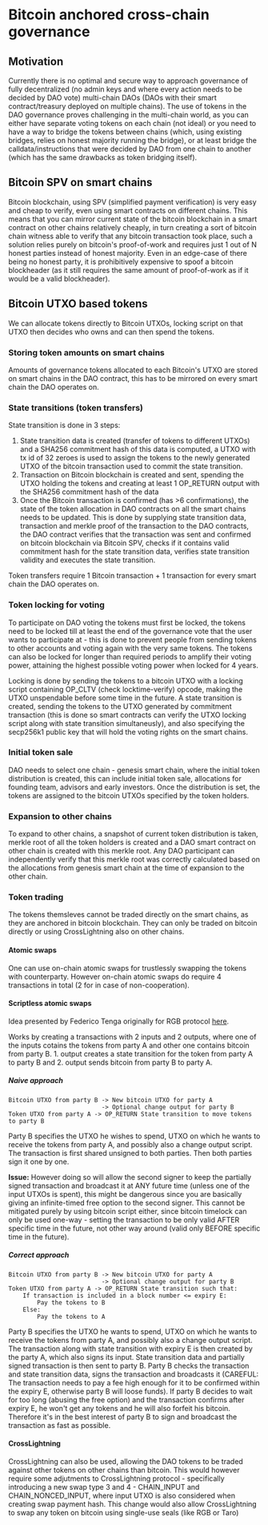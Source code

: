 # Bitcoin anchored cross-chain governance

## Motivation
Currently there is no optimal and secure way to approach governance of fully decentralized (no admin keys and where every action needs to be decided by DAO vote) multi-chain DAOs (DAOs with their smart contract/treasury deployed on multiple chains). The use of tokens in the DAO governance proves challenging in the multi-chain world, as you can either have separate voting tokens on each chain (not ideal) or you need to have a way to bridge the tokens between chains (which, using existing bridges, relies on honest majority running the bridge), or at least bridge the calldata/instructions that were decided by DAO from one chain to another (which has the same drawbacks as token bridging itself).

## Bitcoin SPV on smart chains
Bitcoin blockchain, using SPV (simplified payment verification) is very easy and cheap to verify, even using smart contracts on different chains. This means that you can mirror current state of the bitcoin blockchain in a smart contract on other chains relatively cheaply, in turn creating a sort of bitcoin chain witness able to verify that any bitcoin transaction took place, such a solution relies purely on bitcoin's proof-of-work and requires just 1 out of N honest parties instead of honest majority. Even in an edge-case of there being no honest party, it is prohibitively expensive to spoof a bitcoin blockheader (as it still requires the same amount of proof-of-work as if it would be a valid blockheader).

## Bitcoin UTXO based tokens
We can allocate tokens directly to Bitcoin UTXOs, locking script on that UTXO then decides who owns and can then spend the tokens.

### Storing token amounts on smart chains
Amounts of governance tokens allocated to each Bitcoin's UTXO are stored on smart chains in the DAO contract, this has to be mirrored on every smart chain the DAO operates on.

### State transitions (token transfers)
State transition is done in 3 steps:
1. State transition data is created (transfer of tokens to different UTXOs) and a SHA256 commitment hash of this data is computed, a UTXO with tx id of 32 zeroes is used to assign the tokens to the newly generated UTXO of the bitcoin transaction used to commit the state transition.
2. Transaction on Bitcoin blockchain is created and sent, spending the UTXO holding the tokens and creating at least 1 OP_RETURN output with the SHA256 commitment hash of the data
3. Once the Bitcoin transaction is confirmed (has >6 confirmations), the state of the token allocation in DAO contracts on all the smart chains needs to be updated. This is done by supplying state transition data, transaction and merkle proof of the transaction to the DAO contracts, the DAO contract verifies that the transaction was sent and confirmed on bitcoin blockchain via Bitcoin SPV, checks if it contains valid commitment hash for the state transition data, verifies state transition validity and executes the state transition.

Token transfers require 1 Bitcoin transaction + 1 transaction for every smart chain the DAO operates on.

### Token locking for voting
To participate on DAO voting the tokens must first be locked, the tokens need to be locked till at least the end of the governance vote that the user wants to participate at - this is done to prevent people from sending tokens to other accounts and voting again with the very same tokens. The tokens can also be locked for longer than required periods to amplify their voting power, attaining the highest possible voting power when locked for 4 years.

Locking is done by sending the tokens to a bitcoin UTXO with a locking script containing OP\_CLTV (check locktime-verify) opcode, making the UTXO unspendable before some time in the future. A state transition is created, sending the tokens to the UTXO generated by commitment transaction (this is done so smart contracts can verify the UTXO locking script along with state transition simultaneusly), and also specifying the secp256k1 public key that will hold the voting rights on the smart chains.

### Initial token sale
DAO needs to select one chain - genesis smart chain, where the initial token distribution is created, this can include initial token sale, allocations for founding team, advisors and early investors. Once the distribution is set, the tokens are assigned to the bitcoin UTXOs specified by the token holders.

### Expansion to other chains
To expand to other chains, a snapshot of current token distribution is taken, merkle root of all the token holders is created and a DAO smart contract on other chain is created with this merkle root. Any DAO participant can independently verify that this merkle root was correctly calculated based on the allocations from genesis smart chain at the time of expansion to the other chain.

### Token trading
The tokens themsleves cannot be traded directly on the smart chains, as they are anchored in bitcoin blockchain. They can only be traded on bitcoin directly or using CrossLightning also on other chains.

#### Atomic swaps
One can use on-chain atomic swaps for trustlessly swapping the tokens with counterparty. However on-chain atomic swaps do require 4 transactions in total (2 for in case of non-cooperation).

#### Scriptless atomic swaps
Idea presented by Federico Tenga originally for RGB protocol [here](https://github.com/orgs/LNP-BP/discussions/125#discussioncomment-5728914).

Works by creating a transactions with 2 inputs and 2 outputs, where one of the inputs cotains the tokens from party A and other one contains bitcoin from party B. 1. output creates a state transition for the token from party A to party B and 2. output sends bitcoin from party B to party A. 

##### Naive approach

```
Bitcoin UTXO from party B -> New bitcoin UTXO for party A  
						  -> Optional change output for party B
Token UTXO from party A -> OP_RETURN State transition to move tokens to party B
```

Party B specifies the UTXO he wishes to spend, UTXO on which he wants to receive the tokens from party A, and possibly also a change output script. The transaction is first shared unsigned to both parties. Then both parties sign it one by one.

__Issue:__ However doing so will allow the second signer to keep the partially signed transaction and broadcast it at ANY future time (unless one of the input UTXOs is spent), this might be dangerous since you are basically giving an infinite-timed free option to the second signer. This cannot be mitigated purely by using bitcoin script either, since bitcoin timelock can only be used one-way - setting the transaction to be only valid AFTER specific time in the future, not other way around (valid only BEFORE specific time in the future).

##### Correct approach

```
Bitcoin UTXO from party B -> New bitcoin UTXO for party A  
						  -> Optional change output for party B
Token UTXO from party A -> OP_RETURN State transition such that:
	If transaction is included in a block number <= expiry E:
		Pay the tokens to B
	Else:
		Pay the tokens to A
```

Party B specifies the UTXO he wants to spend, UTXO on which he wants to receive the tokens from party A, and possibly also a change output script. The transaction along with state transition with expiry E is then created by the party A, which also signs its input. State transition data and partially signed transaction is then sent to party B. Party B checks the transaction and state transition data, signs the transaction and broadcasts it (CAREFUL: The transaction needs to pay a fee high enough for it to be confirmed within the expiry E, otherwise party B will loose funds). If party B decides to wait for too long (abusing the free option) and the transaction confirms after expiry E, he won't get any tokens and he will also forfeit his bitcoin. Therefore it's in the best interest of party B to sign and broadcast the transaction as fast as possible.

#### CrossLightning

CrossLightning can also be used, allowing the DAO tokens to be traded against other tokens on other chains than bitcoin. This would however require some adjutments to CrossLightning protocol - specifically introducing a new swap type 3 and 4 - CHAIN_INPUT and CHAIN_NONCED_INPUT, where input UTXO is also considered when creating swap payment hash. This change would also allow CrossLightning to swap any token on bitcoin using single-use seals (like RGB or Taro)
